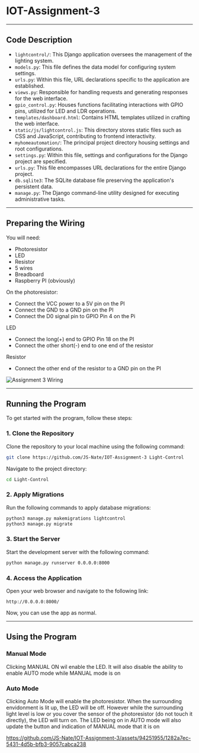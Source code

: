 # IOT-Assignment-3
---

## Code Description

- `lightcontrol/`: This Django application oversees the management of the lighting system.
- `models.py`: This file defines the data model for configuring system settings.
- `urls.py`: Within this file, URL declarations specific to the application are established.
- `views.py`: Responsible for handling requests and generating responses for the web interface.
- `gpio_control.py`: Houses functions facilitating interactions with GPIO pins, utilized for LED and LDR operations.
- `templates/dashboard.html`: Contains HTML templates utilized in crafting the web interface.
- `static/js/lightcontrol.js`: This directory stores static files such as CSS and JavaScript, contributing to frontend interactivity.
- `myhomeautomation/`: The principal project directory housing settings and root configurations.
- `settings.py`: Within this file, settings and configurations for the Django project are specified.
- `urls.py`: This file encompasses URL declarations for the entire Django project.
- `db.sqlite3`: The SQLite database file preserving the application's persistent data.
- `manage.py`: The Django command-line utility designed for executing administrative tasks.


---

## Preparing the Wiring


You will need:
- Photoresistor
- LED
- Resistor
- 5 wires
- Breadboard
- Raspberry PI (obviously)


On the photoresistor:
- Connect the VCC power to a 5V pin on the PI
- Connect the GND to a GND pin on the PI
- Connect the D0 signal pin to GPIO Pin 4 on the Pi

LED
- Connect the long(+) end to GPIO Pin 18 on the PI
- Connect the other short(-) end to one end of the resistor

Resistor
- Connect the other end of the resistor to a GND pin on the PI


![Assignment 3 Wiring](https://github.com/JS-Nate/IOT-Assignment-3/assets/94251955/de78df86-af86-4f02-938a-f10a3b109a7e)



---

## Running the Program

To get started with the program, follow these steps:

### 1. Clone the Repository

Clone the repository to your local machine using the following command:

```bash
git clone https://github.com/JS-Nate/IOT-Assignment-3 Light-Control
```

Navigate to the project directory:

```bash
cd Light-Control
```

### 2. Apply Migrations

Run the following commands to apply database migrations:

```bash
python3 manage.py makemigrations lightcontrol
python3 manage.py migrate
```

### 3. Start the Server

Start the development server with the following command:

```bash
python manage.py runserver 0.0.0.0:8000
```

### 4. Access the Application

Open your web browser and navigate to the following link:

```
http://0.0.0.0:8000/
```

Now, you can use the app as normal.


---

## Using the Program


### Manual Mode

Clicking MANUAL ON wil enable the LED. It will also disable the ability to enable AUTO mode while MANUAL mode is on


### Auto Mode

Clicking Auto Mode will enable the photoresistor. When the surrounding envidonment is lit up, the LED will be off. However while the surrounding light level is low or you cover the sensor of the photoresistor (do not touch it directly), the LED will turn on.
The LED being on in AUTO mode will also update the button and indication of MANUAL mode that it is on



https://github.com/JS-Nate/IOT-Assignment-3/assets/94251955/1282a7ec-5431-4d5b-bfb3-9057cabca238


